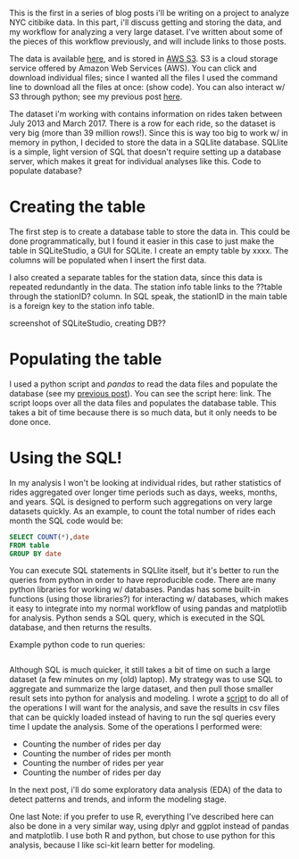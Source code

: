 
This is the first in a series of blog posts i'll be writing on a project to analyze NYC citibike data. In this part, i'll discuss getting and storing the data, and my workflow for analyzing a very large dataset. I've written about some of the pieces of this workflow previously, and will include links to those posts.

The data is available [here](https://s3.amazonaws.com/tripdata/index.html), and is stored in [AWS S3](https://aws.amazon.com/s3/). S3 is a cloud storage service offered by Amazon Web Services (AWS). You can click and download individual files; since I wanted all the files I used the command line to download all the files at once: (show code). You can also interact w/ S3 through python; see my previous post [here](https://andypicke.github.io/aws_s3/).

The dataset i'm working with contains information on rides taken between July 2013 and March 2017. There is a row for each ride, so the dataset is very big (more than 39 million rows!). Since this is way too big to work w/ in memory in python, I decided to store the data in a SQLlite database. SQLlite is a simple, light version of SQL that doesn't require setting up a database server, which makes it great for individual analyses like this. Code to populate database?

# Creating the table
The first step is to create a database table to store the data in. This could be done programmatically, but I found it easier in this case to just make the table in SQLiteStudio, a GUI for SQLite. I create an empty table by xxxx. The columns will be populated when I insert the first data.

I also created a separate tables for the station data, since this data is repeated redundantly in the data. The station info table links to the ??table through the stationID? column. In SQL speak, the stationID in the main table is a foreign key to the station info table.

screenshot of SQLiteStudio, creating DB??

# Populating the table
I used a python script and *pandas* to read the data files and populate the database (see my [previous post](https://andypicke.github.io/sql_pandas_post/)). You can see the script here: link. The script loops over all the data files and populates the database table. This takes a bit of time because there is so much data, but it only needs to be done once.


# Using the SQL!
In my analysis I won't be looking at individual rides, but rather statistics of rides aggregated over longer time periods such as days, weeks, months, and years. SQL is designed to perform such aggregations on very large datasets quickly. As an example, to count the total number of rides each month the SQL code would be:

``` SQL
SELECT COUNT(*),date
FROM table
GROUP BY date
```

You can execute SQL statements in SQLlite itself, but it's better to run the queries from python in order to have reproducible code. There are many python libraries for working w/ databases. Pandas has some built-in functions (using those libraries?) for interacting w/ databases, which makes it easy to integrate into my normal workflow of using pandas and matplotlib for analysis. Python sends a SQL query, which is executed in the SQL database, and then returns the results.

Example python code to run queries:

``` python

```

Although SQL is much quicker, it still takes a bit of time on such a large dataset (a few minutes on my (old) laptop). My strategy was to use SQL to aggregate and summarize the large dataset, and then pull those smaller result sets into python for analysis and modeling. I wrote a [script](https://github.com/andypicke/NYC_citibike/blob/master/citibike_MakeDataFromSQL.ipynb) to do all of the operations I will want for the analysis, and save the results in csv files that can be quickly loaded instead of having to run the sql queries every time I update the analysis. Some of the operations I performed were:
- Counting the number of rides per day
- Counting the number of rides per month
- Counting the number of rides per year
- Counting the number of rides per day


In the next post, i'll do some exploratory data analysis (EDA) of the data to detect patterns and trends, and inform the modeling stage.


One last Note: if you prefer to use R, everything I've described here can also be done in a very similar way, using dplyr and ggplot instead of pandas and matplotlib. I use both R and python, but chose to use python for this analysis, because I like sci-kit learn better for modeling.
